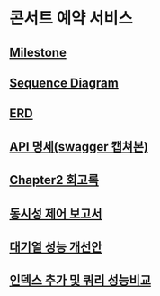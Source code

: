 # 콘서트 예약 서비스

## [Milestone](https://github.com/orgs/hpp-backend-15/projects/8/views/6?layout=roadmap)<br>
## [Sequence Diagram](https://github.com/hpp-backend-15/java-concert-seojunhyeok/blob/step5/docs/markdown/sequenceDiagram.md)
## [ERD](https://github.com/hpp-backend-15/java-concert-seojunhyeok/blob/step7/docs/markdown/ERD.md)<br>
## [API 명세(swagger 캡쳐본)](https://github.com/hpp-backend-15/java-concert-seojunhyeok/blob/step7/docs/markdown/API%20Spec.md)
## [Chapter2 회고록](https://github.com/hpp-backend-15/java-concert-seojunhyeok/blob/step10/docs/markdown/chapter2-review.md)
## [동시성 제어 보고서](https://velog.io/@sjhgd107/%EB%8F%99%EC%8B%9C%EC%84%B1-%EC%A0%9C%EC%96%B4-%EB%B3%B4%EA%B3%A0%EC%84%9C)
## [대기열 성능 개선안](https://velog.io/@sjhgd107/%EC%BD%98%EC%84%9C%ED%8A%B8-%EB%8C%80%EA%B8%B0%EC%97%B4-%EA%B5%AC%ED%98%84%EC%9D%98-Redis-%EC%A0%84%ED%99%98-%EB%B3%B4%EA%B3%A0%EC%84%9C)
## [인덱스 추가 및 쿼리 성능비교](https://velog.io/@sjhgd107/%EC%BF%BC%EB%A6%AC-%EC%84%B1%EB%8A%A5%EA%B0%9C%EC%84%A0)